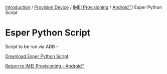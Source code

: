 [Introduction](../../../../index.md) / [Provision Device](../../../index.md) / [IMEI Provisioning](../../index.md) / [Android™](../index.md)/ Esper Python Script

# Esper Python Script

Script to be run via ADB -

[Download Esper Python Script](../../../../documents/5/esper_setup.py)

[Return to IMEI Provisioning - Android™](../index.md)
